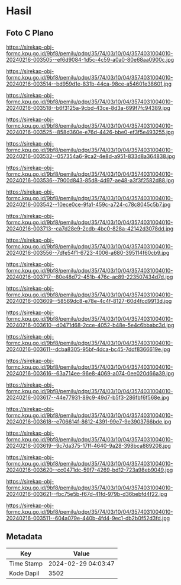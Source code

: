 # Hasil

## Foto C Plano

https://sirekap-obj-formc.kpu.go.id/9bf8/pemilu/pdpr/35/74/03/10/04/3574031004010-20240216-003505--ef6d9084-1d5c-4c59-a0a0-80e68aa0900c.jpg

https://sirekap-obj-formc.kpu.go.id/9bf8/pemilu/pdpr/35/74/03/10/04/3574031004010-20240216-003514--bd959d1e-831b-44ca-98ce-a54601e38601.jpg

https://sirekap-obj-formc.kpu.go.id/9bf8/pemilu/pdpr/35/74/03/10/04/3574031004010-20240216-003518--b6f3125a-9cbd-43ce-8d3a-699f7fc94389.jpg

https://sirekap-obj-formc.kpu.go.id/9bf8/pemilu/pdpr/35/74/03/10/04/3574031004010-20240216-003525--858d360e-e76d-4426-bbe0-ef3f5e493255.jpg

https://sirekap-obj-formc.kpu.go.id/9bf8/pemilu/pdpr/35/74/03/10/04/3574031004010-20240216-003532--057354a6-9ca2-4e8d-a951-833d8a364838.jpg

https://sirekap-obj-formc.kpu.go.id/9bf8/pemilu/pdpr/35/74/03/10/04/3574031004010-20240216-003536--7900d843-85d8-4d97-ae48-a3f3f2582d88.jpg

https://sirekap-obj-formc.kpu.go.id/9bf8/pemilu/pdpr/35/74/03/10/04/3574031004010-20240216-003542--10ece0ce-9fa1-459c-a724-c78c8045c5b7.jpg

https://sirekap-obj-formc.kpu.go.id/9bf8/pemilu/pdpr/35/74/03/10/04/3574031004010-20240216-003713--ca7d28e9-2cdb-4bc0-828a-42142d3078dd.jpg

https://sirekap-obj-formc.kpu.go.id/9bf8/pemilu/pdpr/35/74/03/10/04/3574031004010-20240216-003556--7dfe54f1-6723-4006-a680-395114f60cb9.jpg

https://sirekap-obj-formc.kpu.go.id/9bf8/pemilu/pdpr/35/74/03/10/04/3574031004010-20240216-003717--80e48d72-451b-476c-ac89-223507434d7d.jpg

https://sirekap-obj-formc.kpu.go.id/9bf8/pemilu/pdpr/35/74/03/10/04/3574031004010-20240216-003609--58569dc8-e78e-4c4f-8127-60d4fcd9913d.jpg

https://sirekap-obj-formc.kpu.go.id/9bf8/pemilu/pdpr/35/74/03/10/04/3574031004010-20240216-003610--d0471d68-2cce-4052-b48e-5e4c6bbabc3d.jpg

https://sirekap-obj-formc.kpu.go.id/9bf8/pemilu/pdpr/35/74/03/10/04/3574031004010-20240216-003611--dcba8305-95bf-4dca-bc45-7ddf8366619e.jpg

https://sirekap-obj-formc.kpu.go.id/9bf8/pemilu/pdpr/35/74/03/10/04/3574031004010-20240216-003616--63a714ee-96e8-4069-a074-0ee020d66a39.jpg

https://sirekap-obj-formc.kpu.go.id/9bf8/pemilu/pdpr/35/74/03/10/04/3574031004010-20240216-003617--44e77931-89c9-49d7-b5f3-286fbf6f568e.jpg

https://sirekap-obj-formc.kpu.go.id/9bf8/pemilu/pdpr/35/74/03/10/04/3574031004010-20240216-003618--e706614f-8612-4391-99e7-9e3903766bde.jpg

https://sirekap-obj-formc.kpu.go.id/9bf8/pemilu/pdpr/35/74/03/10/04/3574031004010-20240216-003619--9c7da375-17ff-4640-9a28-398bca889208.jpg

https://sirekap-obj-formc.kpu.go.id/9bf8/pemilu/pdpr/35/74/03/10/04/3574031004010-20240216-003620--cc0471dc-59f7-4269-bd12-723a98eb9049.jpg

https://sirekap-obj-formc.kpu.go.id/9bf8/pemilu/pdpr/35/74/03/10/04/3574031004010-20240216-003621--fbc75e5b-f67d-41fd-979b-d36bebfd4f22.jpg

https://sirekap-obj-formc.kpu.go.id/9bf8/pemilu/pdpr/35/74/03/10/04/3574031004010-20240216-003511--604a079e-440b-4fd4-9ec1-db2b0f52d3fd.jpg


## Metadata

| Key        | Value               |
| ---------- | ------------------- |
| Time Stamp | 2024-02-29 04:03:47 |
| Kode Dapil | 3502                |



